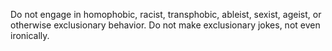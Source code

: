 Do not engage in homophobic, racist, transphobic, ableist, sexist, ageist, or
otherwise exclusionary behavior. Do not make exclusionary jokes, not even
ironically.
